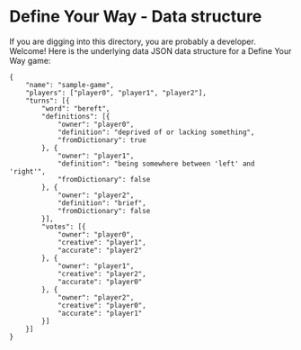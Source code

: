 # Define Your Way - Data structure

If you are digging into this directory, you are probably a developer.  Welcome!
Here is the underlying data JSON data structure for a Define Your Way game:
```
{
	"name": "sample-game",
	"players": ["player0", "player1", "player2"],
	"turns": [{
		"word": "bereft",
		"definitions": [{
			"owner": "player0",
			"definition": "deprived of or lacking something",
			"fromDictionary": true
		}, {
			"owner": "player1",
			"definition": "being somewhere between 'left' and 'right'",
			"fromDictionary": false
		}, {
			"owner": "player2",
			"definition": "brief",
			"fromDictionary": false
		}],
		"votes": [{
			"owner": "player0",
			"creative": "player1",
			"accurate": "player2"
		}, {
			"owner": "player1",
			"creative": "player2",
			"accurate": "player0"
		}, {
			"owner": "player2",
			"creative": "player0",
			"accurate": "player1"
		}]
	}]
}
```